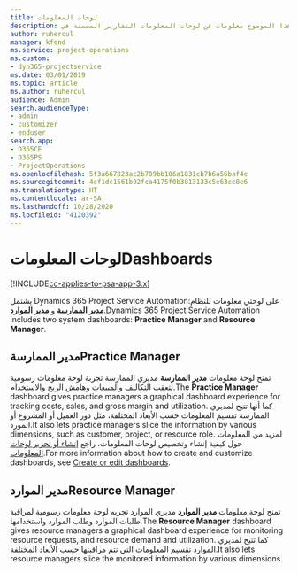 ```yaml
---
title: لوحات المعلومات
description: يقدم هذا الموضوع معلومات عن لوحات المعلومات التقارير المضمنة في Dynamics 365 Project Service Automation.
author: ruhercul
manager: kfend
ms.service: project-operations
ms.custom:
- dyn365-projectservice
ms.date: 03/01/2019
ms.topic: article
ms.author: ruhercul
audience: Admin
search.audienceType:
- admin
- customizer
- enduser
search.app:
- D365CE
- D365PS
- ProjectOperations
ms.openlocfilehash: 5f3a667823ac2b789bb106a1831cb7b6a56baf4c
ms.sourcegitcommit: 4cf1dc1561b92fca4175f0b3813133c5e63ce8e6
ms.translationtype: HT
ms.contentlocale: ar-SA
ms.lasthandoff: 10/28/2020
ms.locfileid: "4120392"
---
```

# <a name="dashboards"></a><span data-ttu-id="535b8-103">لوحات المعلومات</span><span class="sxs-lookup"><span data-stu-id="535b8-103">Dashboards</span></span>

[!INCLUDE[cc-applies-to-psa-app-3.x](../includes/cc-applies-to-psa-app-3x.md)]

<span data-ttu-id="535b8-104">يشتمل Dynamics 365 Project Service Automationعلى لوحتي معلومات للنظام: **مدير الممارسة** و **مدير الموارد**.</span><span class="sxs-lookup"><span data-stu-id="535b8-104">Dynamics 365 Project Service Automation includes two system dashboards: **Practice Manager** and **Resource Manager**.</span></span>

## <a name="practice-manager"></a><span data-ttu-id="535b8-105">مدير الممارسة</span><span class="sxs-lookup"><span data-stu-id="535b8-105">Practice Manager</span></span> 

<span data-ttu-id="535b8-106">تمنح لوحة معلومات **مدير الممارسة** مديري الممارسة تجربة لوحة معلومات رسومية لتعقب التكاليف والمبيعات وهامش الربح والاستخدام.</span><span class="sxs-lookup"><span data-stu-id="535b8-106">The **Practice Manager** dashboard gives practice managers a graphical dashboard experience for tracking costs, sales, and gross margin and utilization.</span></span> <span data-ttu-id="535b8-107">كما أنها تتيح لمديري الممارسة تقسيم المعلومات حسب الأبعاد المختلفة، مثل دور العميل أو المشروع أو المورد.</span><span class="sxs-lookup"><span data-stu-id="535b8-107">It also lets practice managers slice the information by various dimensions, such as customer, project, or resource role.</span></span> <span data-ttu-id="535b8-108">لمزيد من المعلومات حول كيفية إنشاء وتخصيص لوحات المعلومات، راجع [إنشاء أو تحرير لوحات المعلومات](https://docs.microsoft.com/dynamics365/customerengagement/on-premises/customize/create-edit-dashboards).</span><span class="sxs-lookup"><span data-stu-id="535b8-108">For more information about how to create and customize dashboards, see [Create or edit dashboards](https://docs.microsoft.com/dynamics365/customerengagement/on-premises/customize/create-edit-dashboards).</span></span>

## <a name="resource-manager"></a><span data-ttu-id="535b8-109">مدير الموارد</span><span class="sxs-lookup"><span data-stu-id="535b8-109">Resource Manager</span></span> 

<span data-ttu-id="535b8-110">تمنح لوحة معلومات **مدير الموارد** مديري الموارد تجربه لوحة معلومات رسومية لمراقبة طلبات الموارد وطلب الموارد واستخدامها.</span><span class="sxs-lookup"><span data-stu-id="535b8-110">The **Resource Manager** dashboard gives resource managers a graphical dashboard experience for monitoring resource requests, and resource demand and utilization.</span></span> <span data-ttu-id="535b8-111">كما تتيح لمديري الموارد تقسيم المعلومات التي تتم مراقبتها حسب الأبعاد المختلفة.</span><span class="sxs-lookup"><span data-stu-id="535b8-111">It also lets resource managers slice the monitored information by various dimensions.</span></span>
